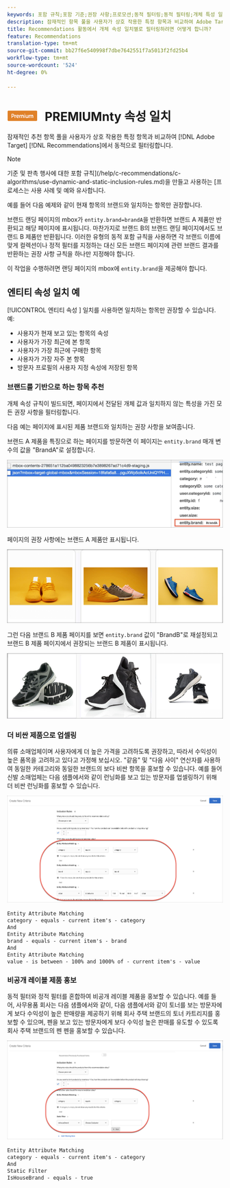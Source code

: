 ```yaml
---
keywords: 포함 규칙;포함 기준;권장 사항;프로모션;동적 필터링;동적 필터링;개체 특성 일치
description: 잠재적인 항목 풀을 사용자가 상호 작용한 특정 항목과 비교하여 Adobe Target Recommendations에서 동적으로 필터링하는 방법을 알아봅니다.
title: Recommendations 활동에서 개체 속성 일치별로 필터링하려면 어떻게 합니까?
feature: Recommendations
translation-type: tm+mt
source-git-commit: bb27f6e540998f7dbe7642551f7a5013f2fd25b4
workflow-type: tm+mt
source-wordcount: '524'
ht-degree: 0%

---
```



# ![](/help/assets/premium.png) PREMIUMnty 속성 일치

잠재적인 추천 항목 풀을 사용자가 상호 작용한 특정 항목과 비교하여 [!DNL Adobe Target] [!DNL Recommendations]에서 동적으로 필터링합니다.

>[!NOTE]
>
>기준 및 판촉 행사에 대한 포함 규칙](/help/c-recommendations/c-algorithms/use-dynamic-and-static-inclusion-rules.md)을 만들고 사용하는 [프로세스는 사용 사례 및 예와 유사합니다.

예를 들어 다음 예제와 같이 현재 항목의 브랜드와 일치하는 항목만 권장합니다.

브랜드 랜딩 페이지의 mbox가 `entity.brand=brandA`을 반환하면 브랜드 A 제품만 반환되고 해당 페이지에 표시됩니다. 마찬가지로 브랜드 B의 브랜드 랜딩 페이지에서도 브랜드 B 제품만 반환됩니다. 이러한 유형의 동적 포함 규칙을 사용하면 각 브랜드 이름에 맞게 컬렉션이나 정적 필터를 지정하는 대신 모든 브랜드 페이지에 관련 브랜드 결과를 반환하는 권장 사항 규칙을 하나만 지정해야 합니다.

이 작업을 수행하려면 랜딩 페이지의 mbox에 `entity.brand`을 제공해야 합니다.

## 엔티티 속성 일치 예

[!UICONTROL 엔티티 속성 ] 일치를 사용하면 일치하는 항목만 권장할 수 있습니다. 예:

* 사용자가 현재 보고 있는 항목의 속성
* 사용자가 가장 최근에 본 항목
* 사용자가 가장 최근에 구매한 항목
* 사용자가 가장 자주 본 항목
* 방문자 프로필의 사용자 지정 속성에 저장된 항목

### 브랜드를 기반으로 하는 항목 추천

개체 속성 규칙이 빌드되면, 페이지에서 전달된 개체 값과 일치하지 않는 특성을 가진 모든 권장 사항을 필터링합니다.

다음 예는 페이지에 표시된 제품 브랜드와 일치하는 권장 사항을 보여줍니다.

브랜드 A 제품을 특징으로 하는 페이지를 방문하면 이 페이지는 `entity.brand` 매개 변수의 값을 &quot;BrandA&quot;로 설정합니다.

![Target 호출 예](/help/c-recommendations/c-algorithms/assets/example-target-call.png)

페이지의 권장 사항에는 브랜드 A 제품만 표시됩니다.

![브랜드 A 추천](/help/c-recommendations/c-algorithms/assets/brandA.png)

그런 다음 브랜드 B 제품 페이지를 보면 `entity.brand` 값이 &quot;BrandB&quot;로 재설정되고 브랜드 B 제품 페이지에서 권장되는 브랜드 B 제품이 표시됩니다.

![브랜드 B 추천](/help/c-recommendations/c-algorithms/assets/brandB.png)

### 더 비싼 제품으로 업셀링

의류 소매업체이며 사용자에게 더 높은 가격을 고려하도록 권장하고, 따라서 수익성이 높은 품목을 고려하고 있다고 가정해 보십시오. &quot;같음&quot; 및 &quot;다음 사이&quot; 연산자를 사용하여 동일한 카테고리와 동일한 브랜드의 보다 비싼 항목을 홍보할 수 있습니다. 예를 들어 신발 소매업체는 다음 샘플에서와 같이 런닝화를 보고 있는 방문자를 업셀링하기 위해 더 비싼 런닝화를 홍보할 수 있습니다.

![업셀링](/help/c-recommendations/c-algorithms/assets/upsell.png)

```
Entity Attribute Matching
category - equals - current item's - category 
And 
Entity Attribute Matching
brand - equals - current item's - brand 
And 
Entity Attribute Matching
value - is between - 100% and 1000% of - current item's - value
```

### 비공개 레이블 제품 홍보

동적 필터와 정적 필터를 혼합하여 비공개 레이블 제품을 홍보할 수 있습니다. 예를 들어, 사무용품 회사는 다음 샘플에서와 같이, 다음 샘플에서와 같이 토너를 보는 방문자에게 보다 수익성이 높은 판매량을 제공하기 위해 회사 주택 브랜드의 토너 카트리지를 홍보할 수 있으며, 펜을 보고 있는 방문자에게 보다 수익성 높은 판매를 유도할 수 있도록 회사 주택 브랜드의 펜 펜을 홍보할 수 있습니다.

![하우스 브랜드](/help/c-recommendations/c-algorithms/assets/housebrand.png)

```
Entity Attribute Matching
category - equals - current item's - category 
And
Static Filter
IsHouseBrand - equals - true
```
